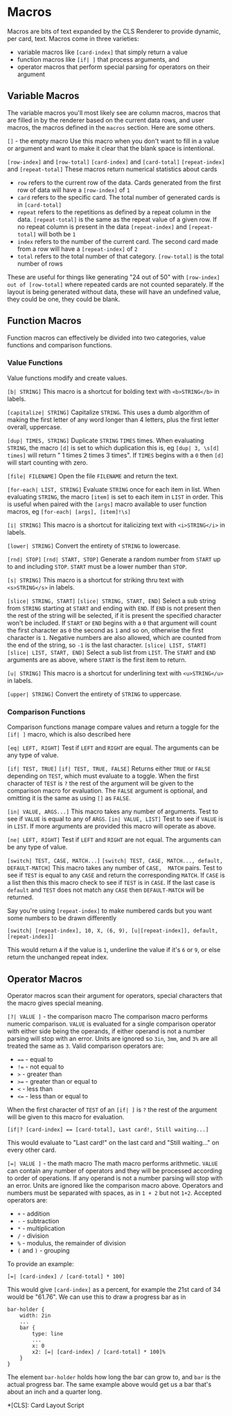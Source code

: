 # Macros

Macros are bits of text expanded by the CLS Renderer to provide dynamic, per card, text. Macros come in three varieties:

 * variable macros like `[card-index]` that simply return a value
 * function macros like `[if| ]` that process arguments, and
 * operator macros that perform special parsing for operators on their argument

## Variable Macros

The variable macros you'll most likely see are column macros, macros that are filled in by the renderer based on the current data rows, and user macros, the macros defined in the `macros` section. Here are some others.

`[]` - the empty macro
Use this macro when you don't want to fill in a value or argument and want to make it clear that the blank space is intentional.

`[row-index]` and `[row-total]`
`[card-index]` and `[card-total]`
`[repeat-index]` and `[repeat-total]`
These macros return numerical statistics about cards

 * `row` refers to the current row of the data. Cards generated from the first row of data will have a `[row-index]` of `1`
 * `card` refers to the specific card. The total number of generated cards is in `[card-total]`
 * `repeat` refers to the repetitions as defined by a repeat column in the data. `[repeat-total]` is the same as the repeat value of a given row. If no repeat column is present in the data `[repeat-index]` and `[repeat-total]` will both be `1`
 * `index` refers to the number of the current card. The second card made from a row will have a `[repeat-index]` of `2`
 * `total` refers to the total number of that category. `[row-total]` is the total number of rows

These are useful for things like generating "24 out of 50" with `[row-index] out of [row-total]` where repeated cards are not counted separately. If the layout is being generated without data, these will have an undefined value, they could be one, they could be blank.

## Function Macros

Function macros can effectively be divided into two categories, value functions and comparison functions.

### Value Functions

Value functions modify and create values.

`[b| STRING]`
This macro is a shortcut for bolding text with `<b>STRING</b>` in labels.

`[capitalize| STRING]`
Capitalize `STRING`. This uses a dumb algorithm of making the first letter of any word longer than 4 letters, plus the first letter overall, uppercase.

`[dup| TIMES, STRING]`
Duplicate `STRING` `TIMES` times. When evaluating `STRING`, the macro `[d]` is set to which duplication this is, eg `[dup| 3, \s[d] times]` will return " 1 times 2 times 3 times". If `TIMES` begins with a `0` then `[d]` will start counting with zero.

`[file| FILENAME]`
Open the file `FILENAME` and return the text.

`[for-each| LIST, STRING]`
Evaluate `STRING` once for each item in list. When evaluating `STRING`, the macro `[item]` is set to each item in `LIST` in order. This is useful when paired with the `[args]` macro available to user function macros, eg `[for-each| [args], [item]!\s]`

`[i| STRING]`
This macro is a shortcut for italicizing text with `<i>STRING</i>` in labels.

`[lower| STRING]`
Convert the entirety of `STRING` to lowercase.

`[rnd| STOP]`
`[rnd| START, STOP]`
Generate a random number from `START` up to and including `STOP`. `START` must be a lower number than `STOP`. 

`[s| STRING]`
This macro is a shortcut for striking thru text with `<s>STRING</s>` in labels.

`[slice| STRING, START]`
`[slice| STRING, START, END]`
Select a sub string from `STRING` starting at `START` and ending with `END`. If `END` is not present then the rest of the string will be selected, if it is present the specified character won't be included. If `START` or `END` begins with a `0` that argument will count the first character as `0` the second as `1` and so on, otherwise the first character is `1`. Negative numbers are also allowed, which are counted from the end of the string, so `-1` is the last character.
`[slice| LIST, START]`
`[slice| LIST, START, END]`
Select a sub list from `LIST`. The `START` and `END` arguments are as above, where `START` is the first item to return.


`[u| STRING]`
This macro is a shortcut for underlining text with `<u>STRING</u>` in labels.

`[upper| STRING]`
Convert the entirety of `STRING` to uppercase.


### Comparison Functions

Comparison functions manage compare values and return a toggle for the `[if| ]` macro, which is also described here

`[eq| LEFT, RIGHT]`
Test if `LEFT` and `RIGHT` are equal. The arguments can be any type of value.

`[if| TEST, TRUE]`
`[if| TEST, TRUE, FALSE]`
Returns either `TRUE` or `FALSE` depending on `TEST`, which must evaluate to a toggle. When the first character of `TEST` is `?` the rest of the argument will be given to the comparison macro for evaluation. The `FALSE` argument is optional, and omitting it is the same as using `[]` as `FALSE`.

`[in| VALUE, ARGS...]`
This macro takes any number of arguments. Test to see if `VALUE` is equal to any of `ARGS`.
`[in| VALUE, LIST]`
Test to see if `VALUE` is in `LIST`. If more arguments are provided this macro will operate as above.



`[ne| LEFT, RIGHT]`
Test if `LEFT` and `RIGHT` are not equal. The arguments can be any type of value.

`[switch| TEST, CASE, MATCH...]`
`[switch| TEST, CASE, MATCH..., default, DEFAULT-MATCH]`
This macro takes any number of `CASE,  MATCH` pairs. Test to see if `TEST` is equal to any `CASE` and return the corresponding `MATCH`. If `CASE` is a list then this this macro check to see if `TEST` is in `CASE`. If the last case is `default` and `TEST` does not match any `CASE` then `DEFAULT-MATCH` will be returned.

Say you're using `[repeat-index]` to make numbered cards but you want some numbers to be drawn differently

    [switch| [repeat-index], 10, X, (6, 9), [u|[repeat-index]], default, [repeat-index]]

This would return `A` if the value is `1`, underline the value if it's `6` or `9`, or else return the unchanged repeat index.


## Operator Macros

Operator macros scan their argument for operators, special characters that the macro gives special meaning.

`[?| VALUE ]` - the comparison macro
The comparison macro performs numeric comparison. `VALUE` is evaluated for a single comparison operator with either side being the operands, if either operand is not a number parsing will stop with an error. Units are ignored so `3in`,  `3mm`, and `3%` are all treated the same as `3`.
Valid comparison operators are:

 * `==` - equal to
 * `!=` - not equal to
 * `>` - greater than
 * `>=` - greater than or equal to
 * `<` - less than
 * `<=` - less than or equal to

When the first character of `TEST` of an `[if| ]` is `?` the rest of the argument will be given to this macro for evaluation.

    [if|? [card-index] == [card-total], Last card!, Still waiting...]

This would evaluate to "Last card!" on the last card and "Still waiting..." on every other card.

`[=| VALUE ]` - the math macro
The math macro performs arithmetic. `VALUE` can contain any number of operators and they will be processed according to order of operations. If any operand is not a number parsing will stop with an error. Units are ignored like the comparison macro above. Operators and numbers must be separated with spaces, as in `1 + 2` but not `1+2`.
Accepted operators are:

 * `+` - addition
 * `-` - subtraction
 * `*` - multiplication
 * `/` - division
 * `%` - modulus, the remainder of division
 * `(` and `)` - grouping

To provide an example:

    [=| [card-index] / [card-total] * 100]

This would give `[card-index]` as a percent, for example the 21st card of 34 would be "61.76". We can use this to draw a progress bar as in

    bar-holder {
        width: 2in
        ...
        bar {
            type: line
            ...
            x: 0
            x2: [=| [card-index] / [card-total] * 100]%
        }
    }

The element `bar-holder` holds how long the bar can grow to, and `bar` is the actual progress bar. The same example above would get us a bar that's about an inch and a quarter long.

*[CLS]: Card Layout Script